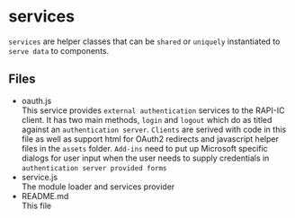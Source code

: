 # services

`services` are helper classes that can be `shared` or `uniquely` instantiated to `serve data` to components.

## Files

- oauth.js  
  This service provides `external authentication` services to the RAPI-IC client. It has two main methods, `login` and `logout` which do as titled against an `authentication server`. `Clients` are serived with code in this file as well as support html for OAuth2 redirects and javascript helper files in the `assets` folder. `Add-ins` need to put up Microsoft specific dialogs for user input when the user needs to supply credentials in `authentication server provided forms`
- service.js  
  The module loader and services provider
- README.md  
  This file